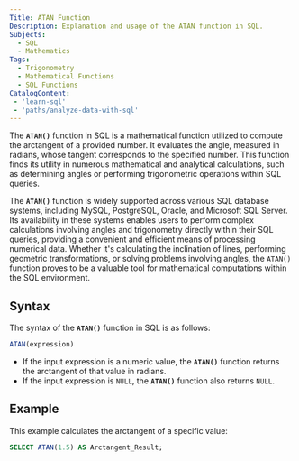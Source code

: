 ```yaml
---
Title: ATAN Function
Description: Explanation and usage of the ATAN function in SQL.
Subjects:
  - SQL
  - Mathematics
Tags:
  - Trigonometry
  - Mathematical Functions
  - SQL Functions
CatalogContent:
 - 'learn-sql'
 - 'paths/analyze-data-with-sql'
---
```


The **`ATAN()`** function in SQL is a mathematical function utilized to compute the arctangent of a provided number. It evaluates the angle, measured in radians, whose tangent corresponds to the specified number. This function finds its utility in numerous mathematical and analytical calculations, such as determining angles or performing trigonometric operations within SQL queries.

The **`ATAN()`** function is widely supported across various SQL database systems, including MySQL, PostgreSQL, Oracle, and Microsoft SQL Server. Its availability in these systems enables users to perform complex calculations involving angles and trigonometry directly within their SQL queries, providing a convenient and efficient means of processing numerical data. Whether it's calculating the inclination of lines, performing geometric transformations, or solving problems involving angles, the `ATAN()` function proves to be a valuable tool for mathematical computations within the SQL environment.

## Syntax

The syntax of the **`ATAN()`** function in SQL is as follows:

```sql
ATAN(expression)
```

- If the input expression is a numeric value, the **`ATAN()`** function returns the arctangent of that value in radians.
- If the input expression is `NULL`, the **`ATAN()`** function also returns `NULL`.

## Example

This example calculates the arctangent of a specific value:

```sql
SELECT ATAN(1.5) AS Arctangent_Result;
```
